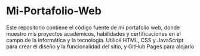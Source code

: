 # Mi-Portafolio-Web
Este repositorio contiene el código fuente de mi portafolio web, donde muestro mis proyectos académicos, habilidades y certificaciones en el campo de la informática y la tecnología. Utilicé HTML, CSS y JavaScript para crear el diseño y la funcionalidad del sitio, y GitHub Pages para alojarlo
